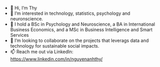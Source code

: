- 👋 Hi, I’m Thy
- 👀 I’m interested in technology, statistics, psychology and neuronscience. 
- 🌱 I hold a BSc in Psychology and Neuroscience, a BA in International Business Economics, and a MSc in Business Intelligence and Smart Services
- 💞️ I’m looking to collaborate on the projects that leverags data and technology for sustainable social impacts.
- 📫 Reach me out via LinkedIn: https://www.linkedin.com/in/nguyenanhthy/

<!---
thy0212/thy0212 is a ✨ special ✨ repository because its `README.md` (this file) appears on your GitHub profile.
You can click the Preview link to take a look at your changes.
--->
